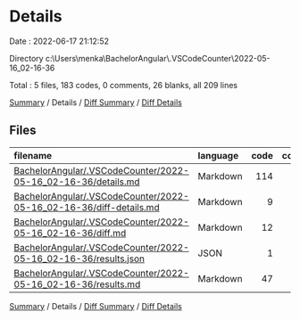 # Details

Date : 2022-06-17 21:12:52

Directory c:\\Users\\menka\\BachelorAngular\\.VSCodeCounter\\2022-05-16_02-16-36

Total : 5 files,  183 codes, 0 comments, 26 blanks, all 209 lines

[Summary](results.md) / Details / [Diff Summary](diff.md) / [Diff Details](diff-details.md)

## Files
| filename | language | code | comment | blank | total |
| :--- | :--- | ---: | ---: | ---: | ---: |
| [BachelorAngular/.VSCodeCounter/2022-05-16_02-16-36/details.md](/BachelorAngular/.VSCodeCounter/2022-05-16_02-16-36/details.md) | Markdown | 114 | 0 | 6 | 120 |
| [BachelorAngular/.VSCodeCounter/2022-05-16_02-16-36/diff-details.md](/BachelorAngular/.VSCodeCounter/2022-05-16_02-16-36/diff-details.md) | Markdown | 9 | 0 | 6 | 15 |
| [BachelorAngular/.VSCodeCounter/2022-05-16_02-16-36/diff.md](/BachelorAngular/.VSCodeCounter/2022-05-16_02-16-36/diff.md) | Markdown | 12 | 0 | 7 | 19 |
| [BachelorAngular/.VSCodeCounter/2022-05-16_02-16-36/results.json](/BachelorAngular/.VSCodeCounter/2022-05-16_02-16-36/results.json) | JSON | 1 | 0 | 0 | 1 |
| [BachelorAngular/.VSCodeCounter/2022-05-16_02-16-36/results.md](/BachelorAngular/.VSCodeCounter/2022-05-16_02-16-36/results.md) | Markdown | 47 | 0 | 7 | 54 |

[Summary](results.md) / Details / [Diff Summary](diff.md) / [Diff Details](diff-details.md)